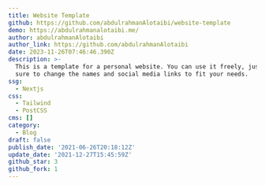 ```yaml
---
title: Website Template
github: https://github.com/abdulrahmanAlotaibi/website-template
demo: https://abdulrahmanalotaibi.me/
author: abdulrahmanAlotaibi
author_link: https://github.com/abdulrahmanAlotaibi
date: 2023-11-26T07:46:46.390Z
description: >-
  This is a template for a personal website. You can use it freely, just make
  sure to change the names and social media links to fit your needs.
ssg:
  - Nextjs
css:
  - Tailwind
  - PostCSS
cms: []
category:
  - Blog
draft: false
publish_date: '2021-06-26T20:18:12Z'
update_date: '2021-12-27T15:45:59Z'
github_star: 3
github_fork: 1
---
```

